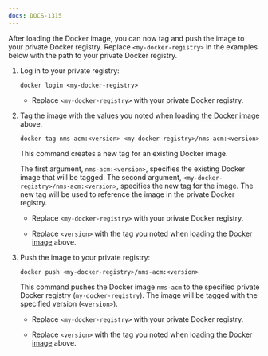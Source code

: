 ```yaml
---
docs: DOCS-1315
---
```


After loading the Docker image, you can now tag and push the image to your private Docker registry. Replace `<my-docker-registry>` in the examples below with the path to your private Docker registry.

1. Log in to your private registry:

   ```shell
   docker login <my-docker-registry>
   ```

   - Replace `<my-docker-registry>` with your private Docker registry.

1. Tag the image with the values you noted when [loading the Docker image](#load-acm-docker-image) above.

   ```shell
   docker tag nms-acm:<version> <my-docker-registry>/nms-acm:<version>
   ```

   This command creates a new tag for an existing Docker image.

   The first argument, `nms-acm:<version>`, specifies the existing Docker image that will be tagged. The second argument, `<my-docker-registry>/nms-acm:<version>`, specifies the new tag for the image. The new tag will be used to reference the image in the private Docker registry.

   - Replace `<my-docker-registry>` with your private Docker registry.

   - Replace `<version>` with the tag you noted when [loading the Docker image](#load-acm-docker-image) above.

1. Push the image to your private registry:

   ```shell
   docker push <my-docker-registry>/nms-acm:<version>
   ```

   This command pushes the Docker image `nms-acm` to the specified private Docker registry (`my-docker-registry`). The image will be tagged with the specified version (`<version>`).

   - Replace `<my-docker-registry>` with your private Docker registry.

   - Replace `<version>` with the tag you noted when [loading the Docker image](#load-acm-docker-image) above.

